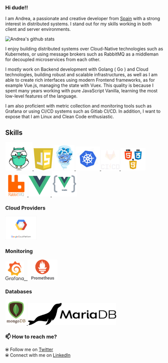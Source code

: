 ### Hi dude!!

<!--
**zucchinidev/zucchinidev** is a ✨special ✨ repository that you can use to add a README.md to your GitHub profile. Make sure it’s public and initialize it with a README to get started.
-->

I am Andrea, a passionate and creative developer from [Spain](https://en.wikipedia.org/wiki/Spain)&nbsp;with a strong interest in distributed systems. I stand out for my skills working in both client and server environments. 

![Andrea's github stats](https://github-readme-stats.vercel.app/api?username=zucchinidev&hide=issues&show_icons=true&theme=onedark&count_private=true&show_icons=true)

I enjoy building distributed systems over Cloud-Native technologies such as Kubernetes, or using message brokers such as RabbitMQ as a middleman for decoupled microservices from each other.

I mostly work on Backend development with Golang ( Go ) and Cloud technologies, building robust and scalable infrastructures, as well as I am able to create rich interfaces using modern Frontend frameworks, as for example Vue.js, managing the state with Vuex. This quality is because I spent many years working with pure JavaScript Vanilla, learning the most low-level features of the language.
 
I am also proficient with metric collection and monitoring tools such as Grafana or using CI/CD systems such as Gitlab CI/CD. In addition, I want to expose that I am Linux and Clean Code enthusiastic.

## Skills

<p float="left">
  <a href="https://golang.org/" target="_blank" >
    <img src="https://raw.githubusercontent.com/zucchinidev/zucchinidev/master/images/golang.gif"  height="90" />
  </a>
  <img src="https://raw.githubusercontent.com/zucchinidev/zucchinidev/master/images/js.png"  height="70" />
  <a href="https://www.docker.com/" target="_blank" >
    <img src="https://raw.githubusercontent.com/zucchinidev/zucchinidev/master/images/docker.gif"  height="80" /> 
  </a>
  <a href="https://kubernetes.io/" target="_blank" >
    <img src="https://raw.githubusercontent.com/zucchinidev/zucchinidev/master/images/k8s.gif"  height="75" />
  </a>
  <a href="https://docs.gitlab.com/ee/ci/" target="_blank" >
    <img src="https://raw.githubusercontent.com/zucchinidev/zucchinidev/master/images/gitlab-cicd.gif"  height="65" />
  </a>
  <a href="https://www.w3.org/wiki/The_web_standards_model_-_HTML_CSS_and_JavaScript" target="_blank" >
    <img src="https://raw.githubusercontent.com/zucchinidev/zucchinidev/master/images/html_css_js.png" height="70" />
  </a>
  <a href="https://www.rabbitmq.com/" target="_blank" >
    <img class="rabbitmq" src="https://raw.githubusercontent.com/zucchinidev/zucchinidev/master/images/rabbitmq.png"  height="70"/>
  </a>
  <a href="https://vuejs.org/" target="_blank" >
    <img class="rabbitmq" src="https://raw.githubusercontent.com/zucchinidev/zucchinidev/master/images/vuejs.png"  height="70"/>
  </a>
  <a href="https://vuex.vuejs.org/" target="_blank" >
    <img class="rabbitmq" src="https://raw.githubusercontent.com/zucchinidev/zucchinidev/master/images/vuex.svg"  height="80"/>
  </a>
 </p>
  
### Cloud Providers
  
 <p float="left"> 
  <a href="https://cloud.google.com/" target="_blank" >
    <img src="https://raw.githubusercontent.com/zucchinidev/zucchinidev/master/images/google_cloud.gif"  height="75" />
  </a>
 </p>
  
### Monitoring

 <p float="left">
  <a href="https://grafana.com/" target="_blank" >
    <img src="https://raw.githubusercontent.com/zucchinidev/zucchinidev/master/images/grafana.gif" height="60" />&nbsp;&nbsp;
  </a>
  <a href="https://prometheus.io/" target="_blank" >
    <img src="https://raw.githubusercontent.com/zucchinidev/zucchinidev/master/images/prometheus.gif" height="65" />
  </a>
</p>

### Databases
  
 <p float="left">
  <a href="https://www.mongodb.com/" target="_blank" >
    <img src="https://raw.githubusercontent.com/zucchinidev/zucchinidev/master/images/mongo.gif" height="80" />
  </a>
  <a href="https://mariadb.com/" target="_blank" >
    <img src="https://raw.githubusercontent.com/zucchinidev/zucchinidev/master/images/mariadb_logo_black_transparent.png" height="70" />
  </a>
</p>

### 📫 How to reach me? 

  ⦿ Follow me on [Twitter](https://twitter.com/zucchinidev) <br>
  ⦿ Connect with me on [LinkedIn](https://www.linkedin.com/in/zucchinidev/) <br>
